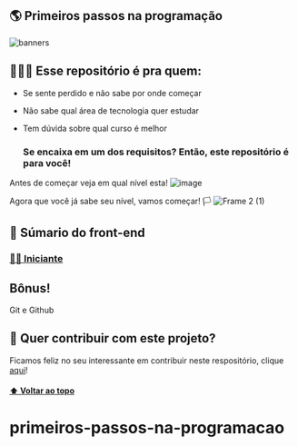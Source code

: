 ## 🌎 Primeiros passos na programação

![banners](https://user-images.githubusercontent.com/94902491/143292765-c054199e-1345-465f-8461-b4456e216121.png)

## 🤷🏽‍♀️ Esse repositório é pra quem:

- Se sente perdido e não sabe por onde começar
- Não sabe qual área de tecnologia quer estudar
- Tem dúvida sobre qual curso é melhor

    ### Se encaixa em um dos requisitos? Então, este repositório é para você!
Antes de começar veja em qual nível esta!
![image](https://user-images.githubusercontent.com/94902491/143455696-364fed0c-6374-4c1f-8c0b-9d93dd732322.png)

Agora que você já sabe seu nível, vamos começar! 🏳
![Frame 2 (1)](https://user-images.githubusercontent.com/94902491/143465579-c4c13479-115e-41e1-9d1b-68771735132e.png)

## 📗 Súmario do front-end

### [👶🏽 Iniciante](./front-end/iniciante/cursos.md)


## Bônus!
Git e Github


## 📝 Quer contribuir com este projeto? 
Ficamos feliz no seu interessante em contribuir neste respositório, clique [aqui](https://github.com/nycolexavierr/primeiros-passos/blob/main/CONTRIBUTING.md)!

#### [⬆️ Voltar ao topo]()
# primeiros-passos-na-programacao
